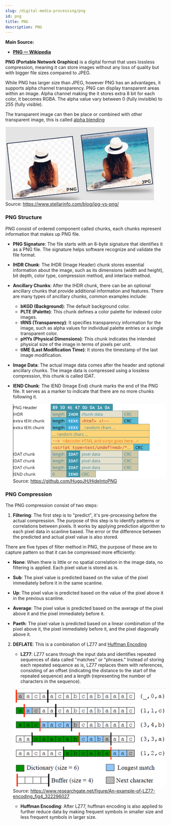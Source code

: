 ```yaml
---
slug: /digital-media-processing/png
id: png
title: PNG
description: PNG
---
```


**Main Source:**

- **[PNG — Wikipedia](https://en.wikipedia.org/wiki/PNG)**

**PNG (Portable Network Graphics)** is a digital format that uses lossless compression, meaning it can store images without any loss of quality but with bigger file sizes compared to JPEG.

While PNG has larger size than JPEG, however PNG has an advantages, it supports alpha channel transparency. PNG can display transparent areas within an image. Alpha channel making the it stores extra 8 bit for each color, it becomes RGBA. The alpha value vary between 0 (fully invisible) to 255 (fully visible).

The transparent image can then be place or combined with other transparent image, this is called [alpha blending](/computer-graphics/computer-images-part-2#alpha)

![PNG transparency compared to JPG](./png-transparency.png)  
Source: https://www.stellarinfo.com/blog/jpg-vs-png/

### PNG Structure

PNG consist of ordered component called chunks, each chunks represent information that makes up PNG file.

- **PNG Signature**: The file starts with an 8-byte signature that identifies it as a PNG file. The signature helps software recognize and validate the file format.

- **IHDR Chunk**: The IHDR (Image Header) chunk stores essential information about the image, such as its dimensions (width and height), bit depth, color type, compression method, and interlace method.

- **Ancillary Chunks**: After the IHDR chunk, there can be an optional ancillary chunks that provide additional information and features. There are many types of ancillary chunks, common examples include:

  - **bKGD (Background)**: The default background color.
  - **PLTE (Palette)**: This chunk defines a color palette for indexed color images.
  - **tRNS (Transparency)**: It specifies transparency information for the image, such as alpha values for individual palette entries or a single transparent color.
  - **pHYs (Physical Dimensions)**: This chunk indicates the intended physical size of the image in terms of pixels per unit.
  - **tIME (Last Modification Time)**: It stores the timestamp of the last image modification.

- **Image Data**: The actual image data comes after the header and optional ancillary chunks. The image data is compressed using a lossless compression, this chunk is called IDAT.

- **IEND Chunk**: The IEND (Image End) chunk marks the end of the PNG file. It serves as a marker to indicate that there are no more chunks following it.

  ![Structure of PNG image](./png-structure.png)  
   Source: https://github.com/HugoJH/HideIntoPNG

### PNG Compression

The PNG compression consist of two steps:

1. **Filtering**: The first step is to "predict", it's pre-processing before the actual compression. The purpose of this step is to identify patterns or correlations between pixels. It works by applying prediction algorithm to each pixel data in scanline based. The error or the difference between the predicted and actual pixel value is also stored.

There are five types of filter method in PNG, the purpose of these are to capture pattern so that it can be compressed more efficiently:

- **None**: When there is little or no spatial correlation in the image data, no filtering is applied. Each pixel value is stored as is.

- **Sub**: The pixel value is predicted based on the value of the pixel immediately before it in the same scanline.

- **Up**: The pixel value is predicted based on the value of the pixel above it in the previous scanline.

- **Average**: The pixel value is predicted based on the average of the pixel above it and the pixel immediately before it.

- **Paeth**: The pixel value is predicted based on a linear combination of the pixel above it, the pixel immediately before it, and the pixel diagonally above it.

2. **DEFLATE**: This is a combination of LZ77 and [Huffman Encoding](/digital-signal-processing/compression#huffman-encoding)

   - **LZ77**: LZ77 scans through the input data and identifies repeated sequences of data called "matches" or "phrases." Instead of storing each repeated sequence as is, LZ77 replaces them with references, consisting of an offset (indicating the distance to the start of the repeated sequence) and a length (representing the number of characters in the sequence).

    ![Illustration of LZ77 compression](./lz77.png)  
    Source: https://www.researchgate.net/figure/An-example-of-LZ77-encoding_fig4_322296027

   - **Huffman Encoding**: After LZ77, huffman encoding is also applied to further reduce data by making frequent symbols in smaller size and less frequent symbols in larger size.
